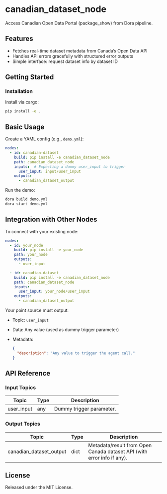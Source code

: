 # canadian_dataset_node

Access Canadian Open Data Portal (package_show) from Dora pipeline.

## Features
- Fetches real-time dataset metadata from Canada’s Open Data API
- Handles API errors gracefully with structured error outputs
- Simple interface: request dataset info by dataset ID

## Getting Started

### Installation
Install via cargo:
```bash
pip install -e .
```

## Basic Usage

Create a YAML config (e.g., `demo.yml`):

```yaml
nodes:
  - id: canadian-dataset
    build: pip install -e canadian_dataset_node
    path: canadian_dataset_node
    inputs:  # Expecting a dummy user_input to trigger
      user_input: input/user_input
    outputs:
      - canadian_dataset_output
```

Run the demo:

```bash
dora build demo.yml
dora start demo.yml
```

## Integration with Other Nodes

To connect with your existing node:

```yaml
nodes:
  - id: your_node
    build: pip install -e your_node
    path: your_node
    outputs:
      - user_input

  - id: canadian-dataset
    build: pip install -e canadian_dataset_node
    path: canadian_dataset_node
    inputs:
      user_input: your_node/user_input
    outputs:
      - canadian_dataset_output
```

Your point source must output:

* Topic: `user_input`
* Data: Any value (used as dummy trigger parameter)
* Metadata:

  ```json
  {
    "description": "Any value to trigger the agent call."
  }
  ```

## API Reference

### Input Topics

| Topic      | Type    | Description              |
| ---------- | ------- | ------------------------ |
| user_input | any     | Dummy trigger parameter. |

### Output Topics

| Topic                   | Type   | Description                                                               |
| ----------------------- | ------ | ------------------------------------------------------------------------- |
| canadian_dataset_output | dict   | Metadata/result from Open Canada dataset API (with error info if any).    |


## License

Released under the MIT License.
